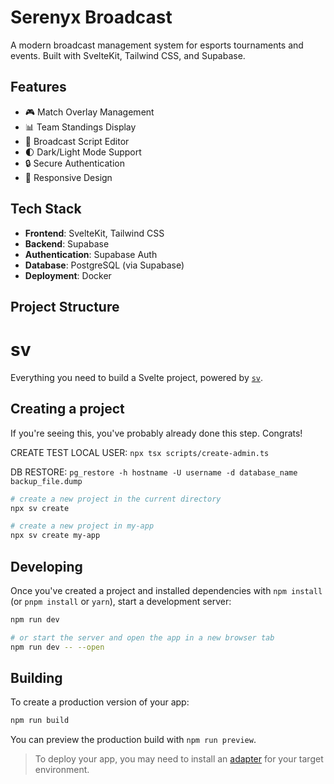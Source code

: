 # Serenyx Broadcast

A modern broadcast management system for esports tournaments and events. Built with SvelteKit, Tailwind CSS, and Supabase.

## Features

- 🎮 Match Overlay Management
- 📊 Team Standings Display
- 📝 Broadcast Script Editor
- 🌓 Dark/Light Mode Support
- 🔒 Secure Authentication
- 📱 Responsive Design

## Tech Stack

- **Frontend**: SvelteKit, Tailwind CSS
- **Backend**: Supabase
- **Authentication**: Supabase Auth
- **Database**: PostgreSQL (via Supabase)
- **Deployment**: Docker

## Project Structure

# sv

Everything you need to build a Svelte project, powered by [`sv`](https://github.com/sveltejs/cli).

## Creating a project

If you're seeing this, you've probably already done this step. Congrats!

CREATE TEST LOCAL USER:
`npx tsx scripts/create-admin.ts`

DB RESTORE:
`pg_restore -h hostname -U username -d database_name backup_file.dump`

```bash
# create a new project in the current directory
npx sv create

# create a new project in my-app
npx sv create my-app
```

## Developing

Once you've created a project and installed dependencies with `npm install` (or `pnpm install` or `yarn`), start a development server:

```bash
npm run dev

# or start the server and open the app in a new browser tab
npm run dev -- --open
```

## Building

To create a production version of your app:

```bash
npm run build
```

You can preview the production build with `npm run preview`.

> To deploy your app, you may need to install an [adapter](https://svelte.dev/docs/kit/adapters) for your target environment.
